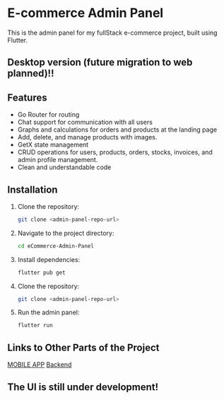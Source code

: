 # E-commerce Admin Panel

This is the admin panel for my fullStack e-commerce project, built using Flutter. 

## Desktop version (future migration to web planned)!!

## Features
- Go Router for routing
- Chat support for communication with all users
- Graphs and calculations for orders and products at the landing page
- Add, delete, and manage products with images.
- GetX state management
- CRUD operations for users, products, orders, stocks, invoices, and admin profile management.
- Clean and understandable code

## Installation
1. Clone the repository:
   ```bash
   git clone <admin-panel-repo-url>
2. Navigate to the project directory:
   ```bash
   cd eCommerce-Admin-Panel
3. Install dependencies:
   ```bash
   flutter pub get
4. Clone the repository:
   ```bash
   git clone <admin-panel-repo-url>
5. Run the admin panel:
   ```bash
   flutter run

## Links to Other Parts of the Project
[MOBILE APP](https://github.com/as3hr/E-commerce)
[Backend](https://github.com/as3hr/E-commerce-Backend)

## The UI is still under development!